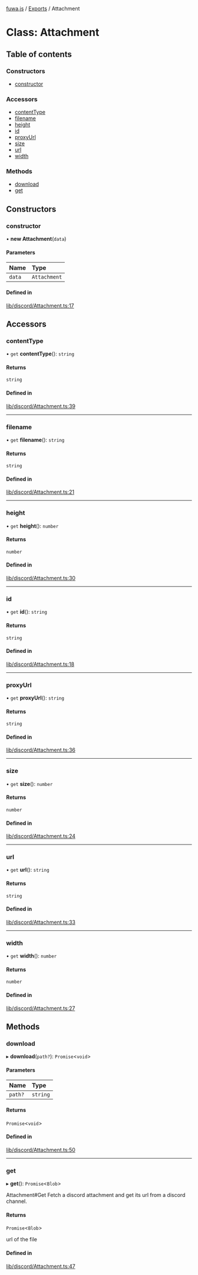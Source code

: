 [fuwa.js](../README.md) / [Exports](../modules.md) / Attachment

# Class: Attachment

## Table of contents

### Constructors

- [constructor](Attachment.md#constructor)

### Accessors

- [contentType](Attachment.md#contenttype)
- [filename](Attachment.md#filename)
- [height](Attachment.md#height)
- [id](Attachment.md#id)
- [proxyUrl](Attachment.md#proxyurl)
- [size](Attachment.md#size)
- [url](Attachment.md#url)
- [width](Attachment.md#width)

### Methods

- [download](Attachment.md#download)
- [get](Attachment.md#get)

## Constructors

### constructor

• **new Attachment**(`data`)

#### Parameters

| Name | Type |
| :------ | :------ |
| `data` | `Attachment` |

#### Defined in

[lib/discord/Attachment.ts:17](https://github.com/Fuwajs/Fuwa.js/blob/c87c3be/src/lib/discord/Attachment.ts#L17)

## Accessors

### contentType

• `get` **contentType**(): `string`

#### Returns

`string`

#### Defined in

[lib/discord/Attachment.ts:39](https://github.com/Fuwajs/Fuwa.js/blob/c87c3be/src/lib/discord/Attachment.ts#L39)

___

### filename

• `get` **filename**(): `string`

#### Returns

`string`

#### Defined in

[lib/discord/Attachment.ts:21](https://github.com/Fuwajs/Fuwa.js/blob/c87c3be/src/lib/discord/Attachment.ts#L21)

___

### height

• `get` **height**(): `number`

#### Returns

`number`

#### Defined in

[lib/discord/Attachment.ts:30](https://github.com/Fuwajs/Fuwa.js/blob/c87c3be/src/lib/discord/Attachment.ts#L30)

___

### id

• `get` **id**(): `string`

#### Returns

`string`

#### Defined in

[lib/discord/Attachment.ts:18](https://github.com/Fuwajs/Fuwa.js/blob/c87c3be/src/lib/discord/Attachment.ts#L18)

___

### proxyUrl

• `get` **proxyUrl**(): `string`

#### Returns

`string`

#### Defined in

[lib/discord/Attachment.ts:36](https://github.com/Fuwajs/Fuwa.js/blob/c87c3be/src/lib/discord/Attachment.ts#L36)

___

### size

• `get` **size**(): `number`

#### Returns

`number`

#### Defined in

[lib/discord/Attachment.ts:24](https://github.com/Fuwajs/Fuwa.js/blob/c87c3be/src/lib/discord/Attachment.ts#L24)

___

### url

• `get` **url**(): `string`

#### Returns

`string`

#### Defined in

[lib/discord/Attachment.ts:33](https://github.com/Fuwajs/Fuwa.js/blob/c87c3be/src/lib/discord/Attachment.ts#L33)

___

### width

• `get` **width**(): `number`

#### Returns

`number`

#### Defined in

[lib/discord/Attachment.ts:27](https://github.com/Fuwajs/Fuwa.js/blob/c87c3be/src/lib/discord/Attachment.ts#L27)

## Methods

### download

▸ **download**(`path?`): `Promise`<`void`\>

#### Parameters

| Name | Type |
| :------ | :------ |
| `path?` | `string` |

#### Returns

`Promise`<`void`\>

#### Defined in

[lib/discord/Attachment.ts:50](https://github.com/Fuwajs/Fuwa.js/blob/c87c3be/src/lib/discord/Attachment.ts#L50)

___

### get

▸ **get**(): `Promise`<`Blob`\>

Attachment#Get
Fetch a discord attachment and get its url from a discord channel.

#### Returns

`Promise`<`Blob`\>

url of the file

#### Defined in

[lib/discord/Attachment.ts:47](https://github.com/Fuwajs/Fuwa.js/blob/c87c3be/src/lib/discord/Attachment.ts#L47)
